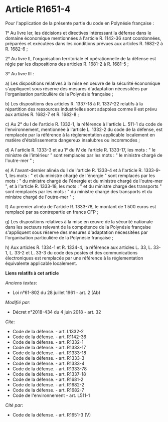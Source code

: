 # Article R1651-4

Pour l'application de la présente partie du code en Polynésie française :

1° Au livre Ier, les décisions et directives intéressant la défense dans le domaine économique mentionnées à l'article R.
1142-36 sont coordonnées, préparées et exécutées dans les conditions prévues aux articles R. 1682-2 à R. 1682-6 ;

2° Au livre II, l'organisation territoriale et opérationnelle de la défense est régie par les dispositions des articles R.
1681-2 à R. 1681-5 ;

3° Au livre III :

a) Les dispositions relatives à la mise en oeuvre de la sécurité économique s'appliquent sous réserve des mesures
d'adaptation nécessitées par l'organisation particulière de la Polynésie française ;

b) Les dispositions des articles R. 1337-18 à R. 1337-22 relatifs à la répartition des ressources industrielles sont adaptées
comme il est prévu aux articles R. 1682-7 et R. 1682-8 ;

c) Au 2° du I de l'article R. 1332-1, la référence à l'article L. 511-1 du code de l'environnement, mentionnée à l'article L.
1332-2 du code de la défense, est remplacée par la référence à la réglementation applicable localement en matière
d'établissements dangereux insalubres ou incommodes ;

d) A l'article R. 1333-3 et au 1° du IV de l'article R. 1333-17, les mots : " le ministre de l'intérieur " sont remplacés par
les mots : " le ministre chargé de l'outre-mer " ;

e) A l'avant-dernier alinéa du I de l'article R. 1333-4 et à l'article R. 1333-9-1,  les mots : " et du ministre chargé de
l'énergie " sont remplacés par les mots : " du ministre chargé de l'énergie et du ministre chargé de l'outre-mer ", et à
l'article R. 1333-18, les mots : " et du ministre chargé des transports " sont remplacés par les mots : " du ministre chargé
des transports et du ministre chargé de l'outre-mer " ;

f) Au premier alinéa de l'article R. 1333-78, le montant de 1 500 euros est remplacé par sa contrepartie en francs CFP ;

g) Les dispositions relatives à la mise en œuvre de la sécurité nationale dans les secteurs relevant de la compétence de la
Polynésie française s'appliquent sous réserve des mesures d'adaptation nécessitées par l'organisation particulière de la
Polynésie française ;

h) Aux articles R. 1334-1 et R. 1334-4, la référence aux articles L. 33, L. 33-1, L. 33-2 et L. 33-3 du code des postes et
des communications électroniques est remplacée par une référence à la réglementation équivalente applicable localement.

**Liens relatifs à cet article**

_Anciens textes_:

  - Loi n°61-802 du 28 juillet 1961 - art. 2 (Ab)

_Modifié par_:

  - Décret n°2018-434 du 4 juin 2018 - art. 32

_Cite_:

  - Code de la défense. - art. L1332-2
  - Code de la défense. - art. R1142-36
  - Code de la défense. - art. R1332-1
  - Code de la défense. - art. R1333-17
  - Code de la défense. - art. R1333-18
  - Code de la défense. - art. R1333-3
  - Code de la défense. - art. R1333-4
  - Code de la défense. - art. R1333-78
  - Code de la défense. - art. R1337-18
  - Code de la défense. - art. R1681-2
  - Code de la défense. - art. R1682-2
  - Code de la défense. - art. R1682-7
  - Code de l'environnement - art. L511-1

_Cité par_:

  - Code de la défense. - art. R1651-3 (V)
